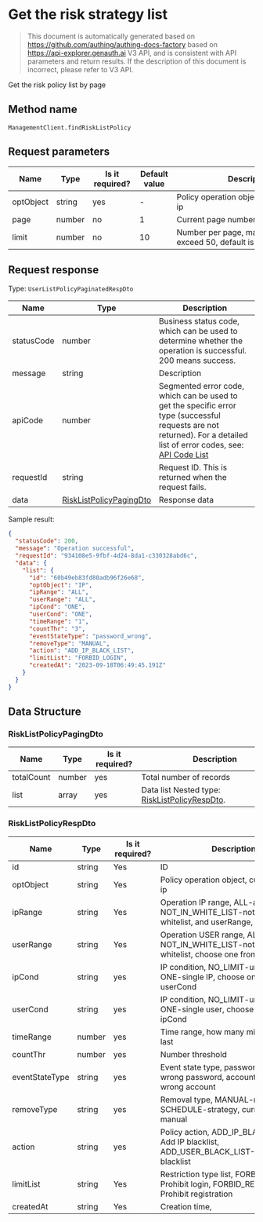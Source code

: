 # Get the risk strategy list

<!--
Warning ⚠️:
Do not modify this document directly,
https://github.com/Authing/authing-docs-factory
Use this project to generate
-->

<LastUpdated />

> This document is automatically generated based on https://github.com/authing/authing-docs-factory based on https://api-explorer.genauth.ai V3 API, and is consistent with API parameters and return results. If the description of this document is incorrect, please refer to V3 API.

Get the risk policy list by page

## Method name

`ManagementClient.findRiskListPolicy`

## Request parameters

| Name      | Type   | <div style="width:80px">Is it required?</div> | <div style="width:60px">Default value</div> | <div style="width:300px">Description</div>               | <div style="width:200px">Sample value</div> |
| --------- | ------ | --------------------------------------------- | ------------------------------------------- | -------------------------------------------------------- | ------------------------------------------- |
| optObject | string | yes                                           | -                                           | Policy operation object, currently only ip               |                                             |
| page      | number | no                                            | 1                                           | Current page number, starting from 1                     | `1`                                         |
| limit     | number | no                                            | 10                                          | Number per page, maximum cannot exceed 50, default is 10 | `10`                                        |

## Request response

Type: `UserListPolicyPaginatedRespDto`

| Name       | Type                                                           | Description                                                                                                                                                                                                                                                                                                                                    |
| ---------- | -------------------------------------------------------------- | ---------------------------------------------------------------------------------------------------------------------------------------------------------------------------------------------------------------------------------------------------------------------------------------------------------------------------------------------- |
| statusCode | number                                                         | Business status code, which can be used to determine whether the operation is successful. 200 means success.                                                                                                                                                                                                                                   |
| message    | string                                                         | Description                                                                                                                                                                                                                                                                                                                                    |
| apiCode    | number                                                         | Segmented error code, which can be used to get the specific error type (successful requests are not returned). For a detailed list of error codes, see: [API Code List](https://api-explorer.genauth.ai/?tag=group/%E5%BC%80%E5%8F%91%E5%87%86%E5%A4%87#tag/%E5%BC%80%E5%8F%91%E5%87%86%E5%A4%87/%E9%94%99%E8%AF%AF%E5%A4%84%E7%90%86/apiCode) |
| requestId  | string                                                         | Request ID. This is returned when the request fails.                                                                                                                                                                                                                                                                                           |
| data       | <a href="#RiskListPolicyPagingDto">RiskListPolicyPagingDto</a> | Response data                                                                                                                                                                                                                                                                                                                                  |

Sample result:

```json
{
  "statusCode": 200,
  "message": "Operation successful",
  "requestId": "934108e5-9fbf-4d24-8da1-c330328abd6c",
  "data": {
    "list": {
      "id": "60b49eb83fd80adb96f26e68",
      "optObject": "IP",
      "ipRange": "ALL",
      "userRange": "ALL",
      "ipCond": "ONE",
      "userCond": "ONE",
      "timeRange": "1",
      "countThr": "3",
      "eventStateType": "password_wrong",
      "removeType": "MANUAL",
      "action": "ADD_IP_BLACK_LIST",
      "limitList": "FORBID_LOGIN",
      "createdAt": "2023-09-18T06:49:45.191Z"
    }
  }
}
```

## Data Structure

### <a id="RiskListPolicyPagingDto"></a> RiskListPolicyPagingDto

| Name       | Type   | <div style="width:80px">Is it required?</div> | <div style="width:300px">Description</div>                                         | <div style="width:200px">Sample value</div> |
| ---------- | ------ | --------------------------------------------- | ---------------------------------------------------------------------------------- | ------------------------------------------- |
| totalCount | number | yes                                           | Total number of records                                                            |                                             |
| list       | array  | yes                                           | Data list Nested type: <a href="#RiskListPolicyRespDto">RiskListPolicyRespDto</a>. |                                             |

### <a id="RiskListPolicyRespDto"></a> RiskListPolicyRespDto

| Name           | Type   | <div style="width:80px">Is it required?</div> | <div style="width:300px">Description</div>                                                     | <div style="width:200px">Sample value</div> |
| -------------- | ------ | --------------------------------------------- | ---------------------------------------------------------------------------------------------- | ------------------------------------------- |
| id             | string | Yes                                           | ID                                                                                             | `60b49eb83fd80adb96f26e68`                  |
| optObject      | string | Yes                                           | Policy operation object, currently only ip                                                     | IP                                          |
| ipRange        | string | Yes                                           | Operation IP range, ALL-all, NOT_IN_WHITE_LIST-not in the whitelist, and userRange, select one | ALL                                         |
| userRange      | string | Yes                                           | Operation USER range, ALL-all, NOT_IN_WHITE_LIST-not in the whitelist, choose one from ipRange | ALL                                         |
| ipCond         | string | yes                                           | IP condition, NO_LIMIT-unlimited, ONE-single IP, choose one from userCond                      | NO_LIMIT                                    |
| userCond       | string | yes                                           | IP condition, NO_LIMIT-unlimited, ONE-single user, choose one from ipCond                      | NO_LIMIT                                    |
| timeRange      | number | yes                                           | Time range, how many minutes in the last                                                       | `1`                                         |
| countThr       | number | yes                                           | Number threshold                                                                               | `3`                                         |
| eventStateType | string | yes                                           | Event state type, password_wrong-wrong password, account_wrong-wrong account                   | password_wrong                              |
| removeType     | string | yes                                           | Removal type, MANUAL-manual, SCHEDULE-strategy, currently only manual                          | MANUAL                                      |
| action         | string | yes                                           | Policy action, ADD_IP_BLACK_LIST-Add IP blacklist, ADD_USER_BLACK_LIST-Add user blacklist      | ADD_IP_BLACK_LIST                           |
| limitList      | string | Yes                                           | Restriction type list, FORBID_LOGIN-Prohibit login, FORBID_REGISTER-Prohibit registration      | FORBID_LOGIN                                |
| createdAt      | string | Yes                                           | Creation time,                                                                                 | `2023-09-18T06:49:45.191Z`                  |
